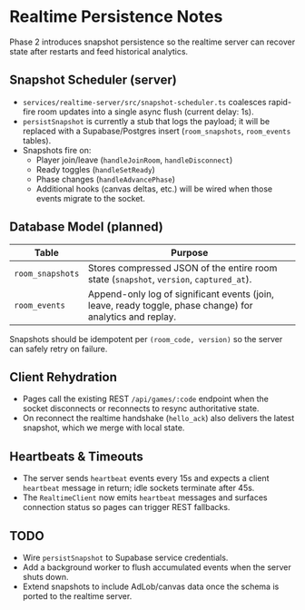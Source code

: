# Realtime Persistence Notes

Phase 2 introduces snapshot persistence so the realtime server can recover state after restarts and feed historical analytics.

## Snapshot Scheduler (server)

- `services/realtime-server/src/snapshot-scheduler.ts` coalesces rapid-fire room updates into a single async flush (current delay: 1s).
- `persistSnapshot` is currently a stub that logs the payload; it will be replaced with a Supabase/Postgres insert (`room_snapshots`, `room_events` tables).
- Snapshots fire on:
  - Player join/leave (`handleJoinRoom`, `handleDisconnect`)
  - Ready toggles (`handleSetReady`)
  - Phase changes (`handleAdvancePhase`)
  - Additional hooks (canvas deltas, etc.) will be wired when those events migrate to the socket.

## Database Model (planned)

| Table | Purpose |
| ----- | ------- |
| `room_snapshots` | Stores compressed JSON of the entire room state (`snapshot`, `version`, `captured_at`). |
| `room_events` | Append-only log of significant events (join, leave, ready toggle, phase change) for analytics and replay. |

Snapshots should be idempotent per `(room_code, version)` so the server can safely retry on failure.

## Client Rehydration

- Pages call the existing REST `/api/games/:code` endpoint when the socket disconnects or reconnects to resync authoritative state.
- On reconnect the realtime handshake (`hello_ack`) also delivers the latest snapshot, which we merge with local state.

## Heartbeats & Timeouts

- The server sends `heartbeat` events every 15s and expects a client `heartbeat` message in return; idle sockets terminate after 45s.
- The `RealtimeClient` now emits `heartbeat` messages and surfaces connection status so pages can trigger REST fallbacks.

## TODO

- Wire `persistSnapshot` to Supabase service credentials.
- Add a background worker to flush accumulated events when the server shuts down.
- Extend snapshots to include AdLob/canvas data once the schema is ported to the realtime server.
